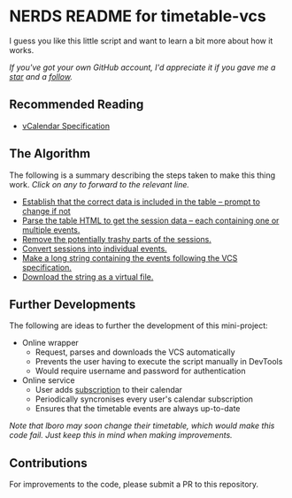 # NERDS README for timetable-vcs
I guess you like this little script and want to learn a bit more about how it works.

_If you've got your own GitHub account, I'd appreciate it if you gave me a [star](https://github.com/james2mid/timetable-vcs) and a [follow](https://github.com/james2mid)._

## Recommended Reading
  * [vCalendar Specification](https://icalendar.org/RFC-Specifications/iCalendar-RFC-5545/)

## The Algorithm
The following is a summary describing the steps taken to make this thing work. _Click on any to forward to the relevant line._

* [Establish that the correct data is included in the table – prompt to change if not](https://github.com/james2mid/timetable-vcs/blob/master/script.js#L58)
* [Parse the table HTML to get the session data – each containing one or multiple events.](https://github.com/james2mid/timetable-vcs/blob/master/script.js#L69)
* [Remove the potentially trashy parts of the sessions.](https://github.com/james2mid/timetable-vcs/blob/master/script.js#L114)
* [Convert sessions into individual events.](https://github.com/james2mid/timetable-vcs/blob/master/script.js#L124)
* [Make a long string containing the events following the VCS specification.](https://github.com/james2mid/timetable-vcs/blob/master/script.js#L156)
* [Download the string as a virtual file.](https://github.com/james2mid/timetable-vcs/blob/master/script.js#L170)

## Further Developments
The following are ideas to further the development of this mini-project:

* Online wrapper
  * Request, parses and downloads the VCS automatically
  * Prevents the user having to execute the script manually in DevTools
  * Would require username and password for authentication
* Online service
  * User adds [subscription](https://en.wikipedia.org/wiki/CalDAV) to their calendar
  * Periodically syncronises every user's calendar subscription
  * Ensures that the timetable events are always up-to-date

_Note that lboro may soon change their timetable, which would make this code fail. Just keep this in mind when making improvements._

## Contributions
For improvements to the code, please submit a PR to this repository.